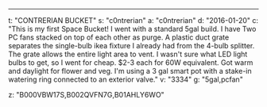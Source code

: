 ---
t: "CONTRERIAN BUCKET"
s: "c0ntrerian"
a: "c0ntrerian"
d: "2016-01-20"
c: "This is my first Space Bucket! I went with a standard 5gal build. I have Two PC fans stacked on top of each other as purge. A plastic duct grate separates the single-bulb ikea fixture I already had from the 4-bulb splitter. The grate allows the entire light area to vent. I wasn't sure what LED light bulbs to get, so I went for cheap. $2-3 each for 60W equivalent. Got warm and daylight for flower and veg. I'm using a 3 gal smart pot with a stake-in watering ring connected to an exterior valve."
v: "3334"
g: "5gal,pcfan"

z: "B000VBW17S,B002QVFN7G,B01AHLY6WO"
